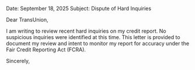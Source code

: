 Date: September 18, 2025
Subject: Dispute of Hard Inquiries

Dear TransUnion,

I am writing to review recent hard inquiries on my credit report. No suspicious inquiries were identified at this time. This letter is provided to document my review and intent to monitor my report for accuracy under the Fair Credit Reporting Act (FCRA).

Sincerely,
